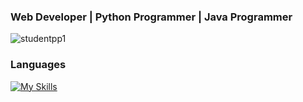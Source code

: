 <h3 align="left">Web Developer | Python Programmer | Java Programmer</h3>
<p align="left"> <img src="https://komarev.com/ghpvc/?username=studentpp1&label=Profile%20views&color=0e75b6&style=flat" alt="studentpp1" /> </p>

### Languages
[![My Skills](https://skillicons.dev/icons?i=py,java,js,html,css)](https://skillicons.dev)
<br>

